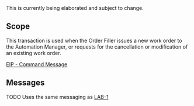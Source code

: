 <div class="alert alert-danger" role="alert">
This is currently being elaborated and subject to change.
</div>

## Scope

This transaction is used when the Order Filler issues a new work order to the Automation Manager, or requests for the cancellation or modification of an existing work order. 

[EIP - Command Message](https://www.enterpriseintegrationpatterns.com/patterns/messaging/CommandMessage.html)

## Messages

TODO Uses the same messaging as [LAB-1](LAB-1.html)
